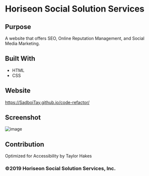 # Horiseon Social Solution Services

## Purpose
A website that offers SEO, Online Reputation Management, and Social Media Marketing. 

## Built With
* HTML
* CSS

## Website
https://SadboiTay.github.io/code-refactor/

## Screenshot

![image](https://user-images.githubusercontent.com/86327207/127190851-4cf62f1b-8022-4ae5-8f9b-55da7bb051d2.png)

## Contribution
Optimized for Accessibility by Taylor Hakes

### ©️2019 Horiseon Social Solution Services, Inc.
